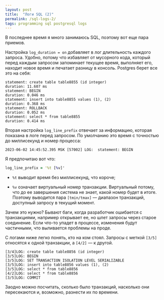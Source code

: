 ```yaml
---
layout: post
title:  "Логи SQL (2)"
permalink: /sql-logs-2/
tags: programming sql postgresql logs
---
```


В последнее время я много занимаюсь SQL, поэтому вот еще пара приемов.

Настройка `log_duration = on` добавляет в лог длительность каждого запроса. Удобно, потому что избавляет от мусорного кода, который перед каждым запросом запоминает текущее время, выполняет его, находит новое время и печатает разницу в консоль. Postgres берет все это на себя:

~~~
statement: create table table8855 (id integer)
duration: 11.607 ms
statement: BEGIN
duration: 0.046 ms
statement: insert into table8855 values (1), (2)
duration: 0.368 ms
statement: ROLLBACK
duration: 0.052 ms
statement: select * from table8855
duration: 0.414 ms
~~~

Вторая настройка `log_line_prefix` отвечает за информацию, которая показана в логе перед запросом. По умолчанию это время с точностью до миллисекунд и номер процесса:

~~~
2023-06-02 14:45:52.395 MSK [57002] LOG:  statement: BEGIN
~~~

Я предпочитаю вот что:

~~~clojure
log_line_prefix = '%t [%v]'
~~~

- `%t` выводит время без миллисекунд, что короче;

- `%v` означает виртуальный номер транзакции. Виртуальный потому, что до ее завершения система не знает, какой номер будет в итоге. Поэтому выводится пара `[tmin/tmax]` — диапазон транзакций, доступный запросу в текущий момент.

Зачем это нужно? Бывают баги, когда разработчик ошибается с транзакциями, например открывает ее, но шлет запросы через старое соединение. Если что-то упадет в процессе, изменения будут частичными, что выливается проблемы на проде.

С логами ниже легко понять, кто на ком стоял. Запросы с меткой `[3/5]` относятся к одной транзакции, а `[4/2]` — к другой.

~~~
[3/4]LOG: create table table8856 (id integer)
[3/5]LOG: BEGIN
[3/5]LOG: SET TRANSACTION ISOLATION LEVEL SERIALIZABLE
[3/5]LOG: insert into table8856 values (1), (2)
[3/5]LOG: select * from table8856
[4/2]LOG: select * from table8856
[3/5]LOG: COMMIT
~~~

Заодно можно посчитать, сколько было транзакций, насколько они пересекаются и, возможно, разнести их по времени.
